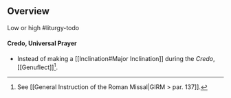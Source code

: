 ## Overview
Low or high #liturgy-todo 


#### Credo, Universal Prayer
- Instead of making a [[Inclination#Major Inclination]] during the _Credo_, [[Genuflect]][^credo_inclination].

[^credo_inclination]: See [[General Instruction of the Roman Missal|GIRM > par. 137]].